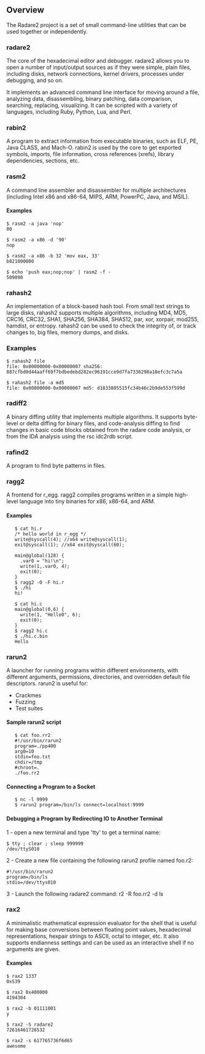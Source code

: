 ## Overview

The Radare2 project is a set of small command-line utilities that can be used together or independently.

### radare2

The core of the hexadecimal editor and debugger. radare2 allows you to open a number of input/output sources as if they were simple, plain files, including disks, network connections, kernel drivers, processes under debugging, and so on.

It implements an advanced command line interface for moving around a file, analyzing data, disassembling, binary patching, data comparison, searching, replacing, visualizing. It can be scripted with a variety of languages, including Ruby, Python, Lua, and Perl.

### rabin2

A program to extract information from executable binaries, such as ELF, PE, Java CLASS, and Mach-O. rabin2 is used by the core to get exported symbols, imports, file information, cross references (xrefs), library dependencies, sections, etc.

### rasm2

A command line assembler and disassembler for multiple architectures (including Intel x86 and x86-64, MIPS, ARM, PowerPC, Java, and MSIL).

#### Examples

    $ rasm2 -a java 'nop'
    00

    $ rasm2 -a x86 -d '90'
    nop

    $ rasm2 -a x86 -b 32 'mov eax, 33'
    b821000000

    $ echo 'push eax;nop;nop' | rasm2 -f -
    509090

### rahash2

An implementation of a block-based hash tool. From small text strings to large disks, rahash2 supports multiple algorithms, including MD4, MD5, CRC16, CRC32, SHA1, SHA256, SHA384, SHA512, par, xor, xorpair, mod255, hamdist, or entropy.
rahash2 can be used to check the integrity of, or track changes to, big files, memory dumps, and disks.

### Examples

    $ rahash2 file
    file: 0x00000000-0x00000007 sha256: 887cfbd0d44aaff69f7bdbedebd282ec96191cce9d7fa7336298a18efc3c7a5a

    $ rahash2 file -a md5
    file: 0x00000000-0x00000007 md5: d1833805515fc34b46c2b9de553f599d

### radiff2

A binary diffing utility that implements multiple algorithms. It supports byte-level or delta diffing for binary files, and code-analysis diffing to find changes in basic code blocks obtained from the radare code analysis, or from the IDA analysis using the rsc idc2rdb  script.

### rafind2

A program to find byte patterns in files.

### ragg2

A frontend for r_egg. ragg2 compiles programs written in a simple high-level language into tiny binaries for x86, x86-64, and ARM.

#### Examples

       $ cat hi.r
       /* hello world in r_egg */
       write@syscall(4); //x64 write@syscall(1);
       exit@syscall(1); //x64 exit@syscall(60);

       main@global(128) {
         .var0 = "hi!\n";
         write(1,.var0, 4);
         exit(0);
       }
       $ ragg2 -O -F hi.r
       $ ./hi
       hi!

       $ cat hi.c
       main@global(0,6) {
         write(1, "Hello0", 6);
         exit(0);
       }
       $ ragg2 hi.c
       $ ./hi.c.bin
       Hello

### rarun2

A launcher for running programs within different environments, with different arguments, permissions, directories, and overridden default file descriptors. rarun2 is useful for:

* Crackmes
* Fuzzing
* Test suites

#### Sample rarun2 script

       $ cat foo.rr2
       #!/usr/bin/rarun2
       program=./pp400
       arg0=10
       stdin=foo.txt
       chdir=/tmp
       #chroot=.
       ./foo.rr2


#### Connecting a Program to a Socket

       $ nc -l 9999
       $ rarun2 program=/bin/ls connect=localhost:9999


#### Debugging a Program by Redirecting IO to Another Terminal

1 - open a new terminal and type 'tty' to get a terminal name:

```
$ tty ; clear ; sleep 999999
/dev/ttyS010
```

2 - Create a new file containing the following rarun2 profile named foo.r2:
```
#!/usr/bin/rarun2
program=/bin/ls 
stdio=/dev/ttys010
```
3 - Launch the following radare2 command: r2 -R foo.rr2 -d ls

### rax2

A minimalistic mathematical expression evaluator for the shell that is useful for making base conversions between floating point values, hexadecimal representations, hexpair strings to ASCII, octal to integer, etc. It also supports endianness settings and can be used as an interactive shell if no arguments are given.

#### Examples

    $ rax2 1337
    0x539

    $ rax2 0x400000
    4194304

    $ rax2 -b 01111001
    y

    $ rax2 -S radare2
    72616461726532

    $ rax2 -s 617765736f6d65
    awesome
